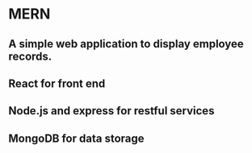 # MERN

## A simple web application to display employee records. 
## React for front end
## Node.js and express for restful services
## MongoDB for data storage

